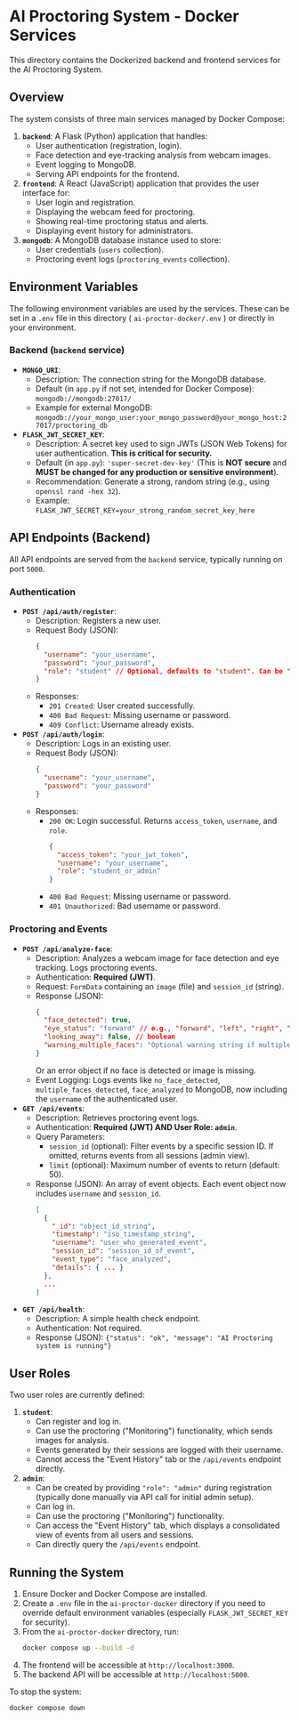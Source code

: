 # AI Proctoring System - Docker Services

This directory contains the Dockerized backend and frontend services for the AI Proctoring System.

## Overview

The system consists of three main services managed by Docker Compose:

1.  **`backend`**: A Flask (Python) application that handles:
    *   User authentication (registration, login).
    *   Face detection and eye-tracking analysis from webcam images.
    *   Event logging to MongoDB.
    *   Serving API endpoints for the frontend.
2.  **`frontend`**: A React (JavaScript) application that provides the user interface for:
    *   User login and registration.
    *   Displaying the webcam feed for proctoring.
    *   Showing real-time proctoring status and alerts.
    *   Displaying event history for administrators.
3.  **`mongodb`**: A MongoDB database instance used to store:
    *   User credentials (`users` collection).
    *   Proctoring event logs (`proctoring_events` collection).

## Environment Variables

The following environment variables are used by the services. These can be set in a `.env` file in this directory ( `ai-proctor-docker/.env` ) or directly in your environment.

### Backend (`backend` service)

*   **`MONGO_URI`**:
    *   Description: The connection string for the MongoDB database.
    *   Default (in `app.py` if not set, intended for Docker Compose): `mongodb://mongodb:27017/`
    *   Example for external MongoDB: `mongodb://your_mongo_user:your_mongo_password@your_mongo_host:27017/proctoring_db`
*   **`FLASK_JWT_SECRET_KEY`**:
    *   Description: A secret key used to sign JWTs (JSON Web Tokens) for user authentication. **This is critical for security.**
    *   Default (in `app.py`): `'super-secret-dev-key'` (This is **NOT secure** and **MUST be changed for any production or sensitive environment**).
    *   Recommendation: Generate a strong, random string (e.g., using `openssl rand -hex 32`).
    *   Example: `FLASK_JWT_SECRET_KEY=your_strong_random_secret_key_here`

## API Endpoints (Backend)

All API endpoints are served from the `backend` service, typically running on port `5000`.

### Authentication

*   **`POST /api/auth/register`**:
    *   Description: Registers a new user.
    *   Request Body (JSON):
        ```json
        {
          "username": "your_username",
          "password": "your_password",
          "role": "student" // Optional, defaults to "student". Can be "admin".
        }
        ```
    *   Responses:
        *   `201 Created`: User created successfully.
        *   `400 Bad Request`: Missing username or password.
        *   `409 Conflict`: Username already exists.
*   **`POST /api/auth/login`**:
    *   Description: Logs in an existing user.
    *   Request Body (JSON):
        ```json
        {
          "username": "your_username",
          "password": "your_password"
        }
        ```
    *   Responses:
        *   `200 OK`: Login successful. Returns `access_token`, `username`, and `role`.
            ```json
            {
              "access_token": "your_jwt_token",
              "username": "your_username",
              "role": "student_or_admin"
            }
            ```
        *   `400 Bad Request`: Missing username or password.
        *   `401 Unauthorized`: Bad username or password.

### Proctoring and Events

*   **`POST /api/analyze-face`**:
    *   Description: Analyzes a webcam image for face detection and eye tracking. Logs proctoring events.
    *   Authentication: **Required (JWT)**.
    *   Request: `FormData` containing an `image` (file) and `session_id` (string).
    *   Response (JSON):
        ```json
        {
          "face_detected": true,
          "eye_status": "forward" // e.g., "forward", "left", "right", "up", "down"
          "looking_away": false, // boolean
          "warning_multiple_faces": "Optional warning string if multiple faces detected"
        }
        ```
        Or an error object if no face is detected or image is missing.
    *   Event Logging: Logs events like `no_face_detected`, `multiple_faces_detected`, `face_analyzed` to MongoDB, now including the `username` of the authenticated user.
*   **`GET /api/events`**:
    *   Description: Retrieves proctoring event logs.
    *   Authentication: **Required (JWT) AND User Role: `admin`**.
    *   Query Parameters:
        *   `session_id` (optional): Filter events by a specific session ID. If omitted, returns events from all sessions (admin view).
        *   `limit` (optional): Maximum number of events to return (default: 50).
    *   Response (JSON): An array of event objects. Each event object now includes `username` and `session_id`.
        ```json
        [
          {
            "_id": "object_id_string",
            "timestamp": "iso_timestamp_string",
            "username": "user_who_generated_event",
            "session_id": "session_id_of_event",
            "event_type": "face_analyzed",
            "details": { ... }
          },
          ...
        ]
        ```
*   **`GET /api/health`**:
    *   Description: A simple health check endpoint.
    *   Authentication: Not required.
    *   Response (JSON): `{"status": "ok", "message": "AI Proctoring system is running"}`

## User Roles

Two user roles are currently defined:

1.  **`student`**:
    *   Can register and log in.
    *   Can use the proctoring ("Monitoring") functionality, which sends images for analysis.
    *   Events generated by their sessions are logged with their username.
    *   Cannot access the "Event History" tab or the `/api/events` endpoint directly.
2.  **`admin`**:
    *   Can be created by providing `"role": "admin"` during registration (typically done manually via API call for initial admin setup).
    *   Can log in.
    *   Can use the proctoring ("Monitoring") functionality.
    *   Can access the "Event History" tab, which displays a consolidated view of events from all users and sessions.
    *   Can directly query the `/api/events` endpoint.

## Running the System

1.  Ensure Docker and Docker Compose are installed.
2.  Create a `.env` file in the `ai-proctor-docker` directory if you need to override default environment variables (especially `FLASK_JWT_SECRET_KEY` for security).
3.  From the `ai-proctor-docker` directory, run:
    ```bash
    docker compose up --build -d
    ```
4.  The frontend will be accessible at `http://localhost:3000`.
5.  The backend API will be accessible at `http://localhost:5000`.

To stop the system:
```bash
docker compose down
``` 